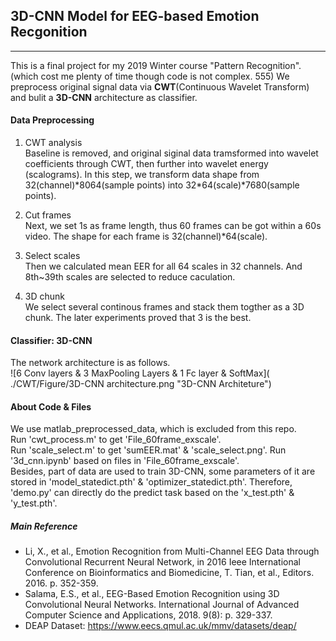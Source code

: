## 3D-CNN Model for EEG-based Emotion Recgonition 
----
This is a final project for my 2019 Winter course "Pattern Recognition".(which cost me plenty of time though code is not complex. 555)
We preprocess original signal data via **CWT**(Continuous Wavelet Transform) and bulit a **3D-CNN** architecture as classifier.

#### Data Preprocessing
1.  CWT analysis  
Baseline is removed, and original siginal data tramsformed into wavelet coefficients through CWT, then further into wavelet energy (scalograms).  In this step, we transform data shape from 32(channel)\*8064(sample points) into 32*64(scale)\*7680(sample points).
2.  Cut frames  
Next, we set 1s as frame length, thus 60 frames can be got within a 60s video. The shape for each frame is 32(channel)*64(scale).
3.  Select scales   
Then we calculated mean EER for all 64 scales in 32 channels. And 8th~39th scales are selected to reduce caculation.

4. 3D chunk     
We select several continous frames and stack them togther as a 3D chunk. The later experiments proved that 3 is the best.

#### Classifier: 3D-CNN
The network architecture is as follows.     
![6 Conv layers & 3 MaxPooling Layers & 1 Fc layer & SoftMax]( ./CWT/Figure/3D-CNN architecture.png "3D-CNN Architeture")

#### About Code & Files
We use matlab_preprocessed_data, which is excluded from this repo.  
Run 'cwt_process.m' to get 'File_60frame_exscale'.    
Run 'scale_select.m' to get 'sumEER.mat' & 'scale_select.png'.
Run '3d_cnn.ipynb' based on files in 'File_60frame_exscale'.    
Besides, part of data are used to train 3D-CNN, some parameters of it are stored in  'model_statedict.pth' & 'optimizer_statedict.pth'.
Therefore, 'demo.py' can directly do the predict task based on the 'x_test.pth' & 'y_test.pth'.
##### Main Reference
+ Li, X., et al., Emotion Recognition from Multi-Channel EEG Data through Convolutional Recurrent Neural Network, in 2016 Ieee International Conference on Bioinformatics and Biomedicine, T. Tian, et al., Editors. 2016. p. 352-359.
+ Salama, E.S., et al., EEG-Based Emotion Recognition using 3D Convolutional Neural Networks. International Journal of Advanced Computer Science and Applications, 2018. 9(8): p. 329-337.
+ DEAP Dataset: https://www.eecs.qmul.ac.uk/mmv/datasets/deap/
